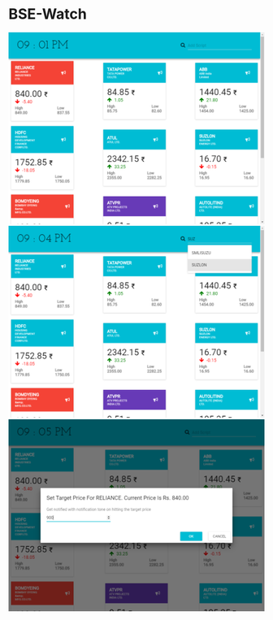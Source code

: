 # BSE-Watch
![screenshot 1](https://github.com/gajananpp/BSE-Watch/blob/master/SM1.png)
![screenshot 2](https://github.com/gajananpp/BSE-Watch/blob/master/SM2.png)
![screenshot 3](https://github.com/gajananpp/BSE-Watch/blob/master/SM3.png)
